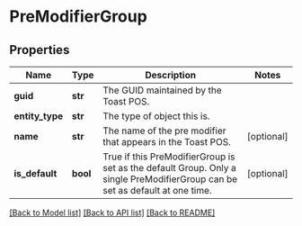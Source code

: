# PreModifierGroup

## Properties
Name | Type | Description | Notes
------------ | ------------- | ------------- | -------------
**guid** | **str** | The GUID maintained by the Toast POS. | 
**entity_type** | **str** | The type of object this is. | 
**name** | **str** | The name of the pre modifier that appears in the Toast POS. | [optional] 
**is_default** | **bool** | True if this PreModifierGroup is set as the default Group. Only a single PreModifierGroup can be set as default at one time.  | [optional] 

[[Back to Model list]](../README.md#documentation-for-models) [[Back to API list]](../README.md#documentation-for-api-endpoints) [[Back to README]](../README.md)


